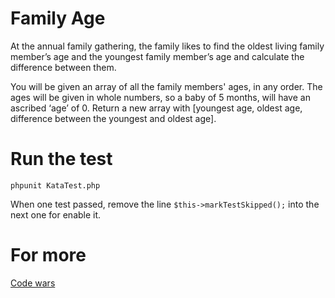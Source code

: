 # Family Age

At the annual family gathering, the family likes to find the oldest living family member’s age and the youngest family member’s age and calculate the difference between them.

You will be given an array of all the family members' ages, in any order. The ages will be given in whole numbers, so a baby of 5 months, will have an ascribed ‘age’ of 0. Return a new array with [youngest age, oldest age, difference between the youngest and oldest age].

# Run the test

```
phpunit KataTest.php
```

When one test passed, remove the line ```$this->markTestSkipped();``` into the next one for enable it.

# For more 

[Code wars](http://www.codewars.com/)
